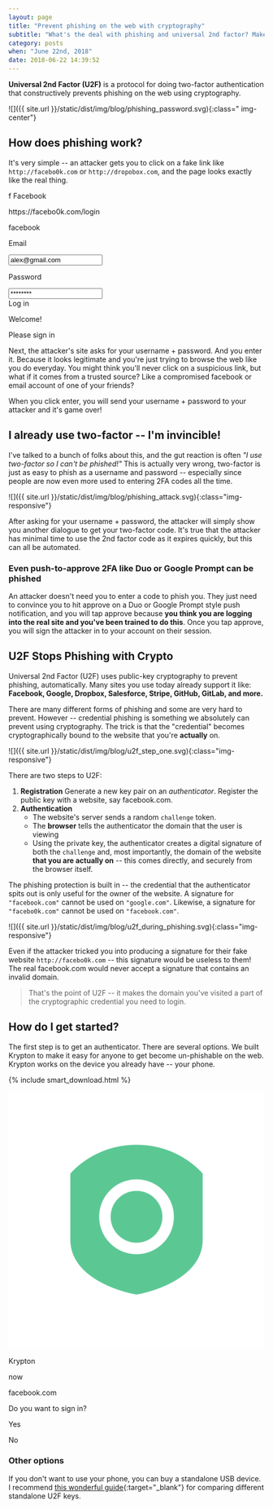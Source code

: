 ```yaml
---
layout: page
title: "Prevent phishing on the web with cryptography"
subtitle: "What's the deal with phishing and universal 2nd factor? Make yourself un-phishable on the web by using a strong, cryptographic second-factor." 
category: posts
when: "June 22nd, 2018"
date: 2018-06-22 14:39:52
---
```


**Universal 2nd Factor (U2F)** is a protocol for doing two-factor authentication that constructively prevents phishing on the web using cryptography.

![]({{ site.url }}/static/dist/img/blog/phishing_password.svg){:class=" img-center"}


## How does phishing work?
It's very simple -- an attacker gets you to click on a fake link like `http://facebo0k.com` or `http://dropobox.com`, and the page looks exactly like the real thing.

<div class="browser blog-browser">
    <div class="header">
        <span></span>
        <span></span>
        <span></span>
        <span></span>
        <span>f</span>
        <span>Facebook</span>
    </div>
    <div class="tabbar">
        <i class="arrow"></i>
        <i class="arrow"></i>
        <div class="search">
            <p>https://facebo0k.com/login</p>
        </div>
        <div></div>
    </div>
    <div class="screen">
        <div class="header"> 
            <p>facebook</p>
            <div class="login" id="demo-login">
                <div class="input">
                    <p>Email</p>
                    <input class="box username" value="alex@gmail.com">
                </div>
                <div class="input">
                    <p>Password</p>
                    <input class="box password" value="********">
                </div>
                <div class="button" id="login-button">
                    Log in
                </div>
            </div>  
        </div>
        <div class="welcome" id="demo-welcome">
            <p>Welcome!</p>
            <p>Please sign in</p>
        </div> 
    </div>       
</div>

Next, the attacker's site asks for your username + password. And you enter it. Because it looks legitimate and you're just trying to browse the web like you do everyday. You might think you'll never click on a suspicious link, but what if it comes from a trusted source? Like a compromised facebook or email account of one of your friends?

When you click enter, you will send your username + password to your attacker and it's game over!


## I already use two-factor -- I'm invincible!
I've talked to a bunch of folks about this, and the gut reaction is often *"I use two-factor so I can't be phished!"* This is actually very wrong, two-factor is just as easy to phish as a username and password -- especially since people are now even more used to entering 2FA codes all the time.

![]({{ site.url }}/static/dist/img/blog/phishing_attack.svg){:class="img-responsive"}

After asking for your username + password, the attacker will simply show you another dialogue to get your two-factor code. It's true that the attacker has minimal time to use the 2nd factor code as it expires quickly, but this can all be automated.

### Even push-to-approve 2FA like Duo or Google Prompt can be phished
An attacker doesn't need you to enter a code to phish you. They just need to convince you to hit approve on a Duo or Google Prompt style push notification, and you will tap approve because **you think you are logging into the real site and you've been trained to do this**. Once you tap approve, you will sign the attacker in to your account on their session.

## U2F Stops Phishing with Crypto
Universal 2nd Factor (U2F) uses public-key cryptography to prevent phishing, automatically. Many sites you use today already support it like: **Facebook, Google, Dropbox, Salesforce, Stripe, GitHub, GitLab, and more.** 

There are many different forms of phishing and some are very hard to prevent. However -- credential phishing is something we absolutely can prevent using cryptography. The trick is that the "credential" becomes cryptographically bound to the website that you're **actually** on.

![]({{ site.url }}/static/dist/img/blog/u2f_step_one.svg){:class="img-responsive"}


There are two steps to U2F:
1. **Registration** Generate a new key pair on an *authenticator*. Register the public key with a website, say facebook.com.
2. **Authentication** 
    - The website's server sends a random `challenge` token. 
    - The **browser** tells the authenticator the domain that the user is viewing
    - Using the private key, the authenticator creates a digital signature of both the `challenge` and, most importantly, the domain of the website **that you are actually on** -- this comes directly, and securely from the browser itself.

The phishing protection is built in -- the credential that the authenticator spits out is only useful for the owner of the website. A signature for `"facebook.com"` cannot be used on `"google.com"`. Likewise, a signature for `"facebo0k.com"` cannot be used on `"facebook.com"`.

![]({{ site.url }}/static/dist/img/blog/u2f_during_phishing.svg){:class="img-responsive"}

Even if the attacker tricked you into producing a signature for their fake website `http://facebo0k.com` -- this signature would be useless to them! The real facebook.com would never accept a signature that contains an invalid domain. 

> That's the point of U2F -- it makes the domain you've visited a part of the cryptographic credential you need to login. 

## How do I get started?
The first step is to get an authenticator. There are several options. We built Krypton to make it easy for anyone to get become un-phishable on the web. Krypton works on the device you already have -- your phone.

{% include smart_download.html %}                          

<div class="phone blog-phone">
    <div class="ear"></div>
    <div class="screen">
        <div class="notification notification-blur">
            <div class="header">
                <img src="/static/dist/img/apple-touch-icon.png"/>
                <p>Krypton</p>
                <p>now</p>        
            </div>
            <p class="title">facebook.com</p>
            <p class="body">Do you want to sign in?</p>
        </div>
        <div class="notification-buttons notification-blur">
            <div class="allow"> <p>Yes</p> </div>
            <div class="reject"> <p>No</p> </div>
        </div>
    </div>
    <div class="home"></div>
</div>


### Other options
If you don't want to use your phone, you can buy a standalone USB device. I recommend [this wonderful guide](https://github.com/hillbrad/U2FReviews){:target="_blank"} for comparing different standalone U2F keys.

